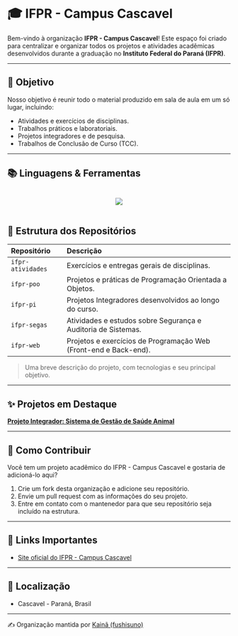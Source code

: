 # 🎓 IFPR - Campus Cascavel

Bem-vindo à organização **IFPR - Campus Cascavel**! Este espaço foi criado para centralizar e organizar todos os projetos e atividades acadêmicas desenvolvidos durante a graduação no **Instituto Federal do Paraná (IFPR)**.

---

## 🎯 Objetivo

Nosso objetivo é reunir todo o material produzido em sala de aula em um só lugar, incluindo:

* Atividades e exercícios de disciplinas.
* Trabalhos práticos e laboratoriais.
* Projetos integradores e de pesquisa.
* Trabalhos de Conclusão de Curso (TCC).

---

## 📚 Linguagens & Ferramentas</h3>

<br>
<div align="center">
    <img src="https://skillicons.dev/icons?i=py,java,js,html,css,django,sqlite,git,github,vscode" /><br>
</div>
<br/>

## 📁 Estrutura dos Repositórios

| Repositório | Descrição |
| :--- | :--- |
| `ifpr-atividades` | Exercícios e entregas gerais de disciplinas. |
| `ifpr-poo` | Projetos e práticas de Programação Orientada a Objetos. |
| `ifpr-pi` | Projetos Integradores desenvolvidos ao longo do curso. |
| `ifpr-segas` | Atividades e estudos sobre Segurança e Auditoria de Sistemas. |
| `ifpr-web` | Projetos e exercícios de Programação Web (Front-end e Back-end). |

> Uma breve descrição do projeto, com tecnologias e seu principal objetivo.
---

## ✨ Projetos em Destaque

**[Projeto Integrador: Sistema de Gestão de Saúde Animal](https://github.com/ifpr-fushisuno/ifpr-pi)**

---

## 👊 Como Contribuir

Você tem um projeto acadêmico do IFPR - Campus Cascavel e gostaria de adicioná-lo aqui?
1.  Crie um fork desta organização e adicione seu repositório.
2.  Envie um pull request com as informações do seu projeto.
3.  Entre em contato com o mantenedor para que seu repositório seja incluído na estrutura.

---

## 🔗 Links Importantes

- [Site oficial do IFPR - Campus Cascavel](https://cascavel.ifpr.edu.br)

---

## 📍 Localização
- Cascavel - Paraná, Brasil


---


✍️ Organização mantida por [Kainã (fushisuno)](https://github.com/fushisuno)
